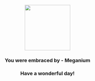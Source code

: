 <p align="center">
    <img src="https://raw.githubusercontent.com/PokeAPI/sprites/master/sprites/pokemon/154.png" width="150" height="150">
</p>
<h3 align="center">You were embraced by - <b>Meganium</b></h3>
<h3 align="center">Have a wonderful day!</h3>
